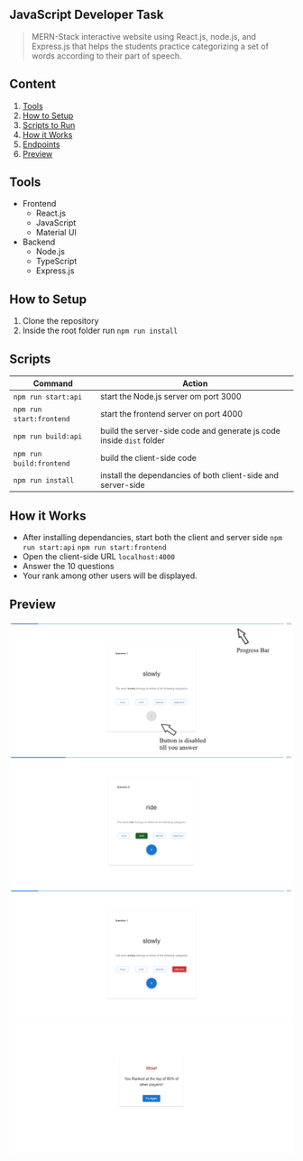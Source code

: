 ## JavaScript Developer Task
> MERN-Stack interactive website using React.js, node.js, and Express.js that helps the students practice categorizing a
set of words according to their part of speech.

## Content
1) [Tools](#Tools)
2) [How to Setup](#how-to-setup)
3) [Scripts to Run](#scripts)
4) [How it Works](#how-it-works)
5) [Endpoints](./api/README.md/#endpoints)
6) [Preview](#preview)

## Tools
- Frontend
    - React.js
    - JavaScript
    - Material UI
- Backend
    - Node.js
    - TypeScript
    - Express.js

## How to Setup
1) Clone the repository
2) Inside the root folder run `npm run install`

## Scripts
| Command  | Action |
| ------------- | ------------- |
| `npm run start:api`  | start the Node.js server om port 3000 |
| `npm run start:frontend`  | start the frontend server on port 4000|
| `npm run build:api`  | build the server-side code and generate js code inside `dist` folder|
| `npm run build:frontend`  | build the client-side code|
| `npm run install`  | install the dependancies of both client-side and server-side|

## How it Works
- After installing dependancies, start both the client and server side `npm run start:api` `npm run start:frontend`
- Open the client-side URL `localhost:4000`
- Answer the 10 questions
- Your rank among other users will be displayed.

## Preview
<img src="./images/Home.png">
<img src="./images/CA.png">
<img src="./images/WA.png">
<img src="./images/rank.png">
